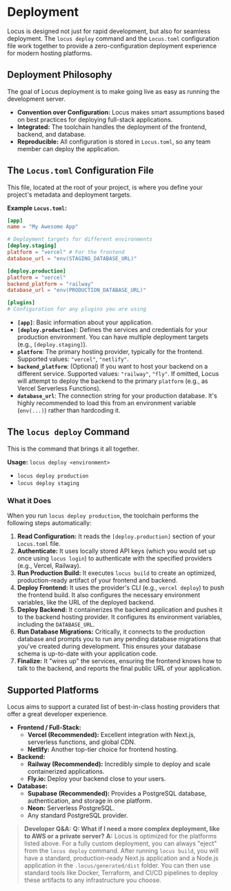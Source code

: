 # Deployment

Locus is designed not just for rapid development, but also for seamless deployment. The `locus deploy` command and the `Locus.toml` configuration file work together to provide a zero-configuration deployment experience for modern hosting platforms.

## Deployment Philosophy

The goal of Locus deployment is to make going live as easy as running the development server.
*   **Convention over Configuration:** Locus makes smart assumptions based on best practices for deploying full-stack applications.
*   **Integrated:** The toolchain handles the deployment of the frontend, backend, and database.
*   **Reproducible:** All configuration is stored in `Locus.toml`, so any team member can deploy the application.

## The `Locus.toml` Configuration File

This file, located at the root of your project, is where you define your project's metadata and deployment targets.

**Example `Locus.toml`:**

```toml
[app]
name = "My Awesome App"

# Deployment targets for different environments
[deploy.staging]
platform = "vercel" # For the frontend
database_url = "env(STAGING_DATABASE_URL)"

[deploy.production]
platform = "vercel"
backend_platform = "railway"
database_url = "env(PRODUCTION_DATABASE_URL)"

[plugins]
# Configuration for any plugins you are using
```

*   **`[app]`**: Basic information about your application.
*   **`[deploy.production]`**: Defines the services and credentials for your production environment. You can have multiple deployment targets (e.g., `[deploy.staging]`).
*   **`platform`**: The primary hosting provider, typically for the frontend. Supported values: `"vercel"`, `"netlify"`.
*   **`backend_platform`**: (Optional) If you want to host your backend on a different service. Supported values: `"railway"`, `"fly"`. If omitted, Locus will attempt to deploy the backend to the primary `platform` (e.g., as Vercel Serverless Functions).
*   **`database_url`**: The connection string for your production database. It's highly recommended to load this from an environment variable (`env(...)`) rather than hardcoding it.

## The `locus deploy` Command

This is the command that brings it all together.

**Usage:** `locus deploy <environment>`

*   `locus deploy production`
*   `locus deploy staging`

### What it Does

When you run `locus deploy production`, the toolchain performs the following steps automatically:

1.  **Read Configuration:** It reads the `[deploy.production]` section of your `Locus.toml` file.
2.  **Authenticate:** It uses locally stored API keys (which you would set up once using `locus login`) to authenticate with the specified providers (e.g., Vercel, Railway).
3.  **Run Production Build:** It executes `locus build` to create an optimized, production-ready artifact of your frontend and backend.
4.  **Deploy Frontend:** It uses the provider's CLI (e.g., `vercel deploy`) to push the frontend build. It also configures the necessary environment variables, like the URL of the deployed backend.
5.  **Deploy Backend:** It containerizes the backend application and pushes it to the backend hosting provider. It configures its environment variables, including the `DATABASE_URL`.
6.  **Run Database Migrations:** Critically, it connects to the production database and prompts you to run any pending database migrations that you've created during development. This ensures your database schema is up-to-date with your application code.
7.  **Finalize:** It "wires up" the services, ensuring the frontend knows how to talk to the backend, and reports the final public URL of your application.

## Supported Platforms

Locus aims to support a curated list of best-in-class hosting providers that offer a great developer experience.

*   **Frontend / Full-Stack:**
    *   **Vercel (Recommended):** Excellent integration with Next.js, serverless functions, and global CDN.
    *   **Netlify:** Another top-tier choice for frontend hosting.
*   **Backend:**
    *   **Railway (Recommended):** Incredibly simple to deploy and scale containerized applications.
    *   **Fly.io:** Deploy your backend close to your users.
*   **Database:**
    *   **Supabase (Recommended):** Provides a PostgreSQL database, authentication, and storage in one platform.
    *   **Neon:** Serverless PostgreSQL.
    *   Any standard PostgreSQL provider.

> **Developer Q&A:**
> **Q: What if I need a more complex deployment, like to AWS or a private server?**
> **A:** Locus is optimized for the platforms listed above. For a fully custom deployment, you can always "eject" from the `locus deploy` command. After running `locus build`, you will have a standard, production-ready Next.js application and a Node.js application in the `.locus/generated/dist` folder. You can then use standard tools like Docker, Terraform, and CI/CD pipelines to deploy these artifacts to any infrastructure you choose.
